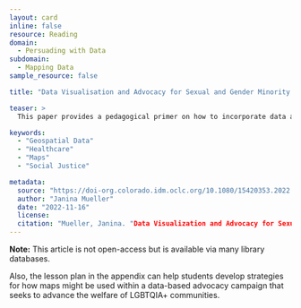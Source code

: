 ```yaml
---
layout: card
inline: false
resource: Reading
domain:
  - Persuading with Data
subdomain:
  - Mapping Data
sample_resource: false

title: "Data Visualisation and Advocacy for Sexual and Gender Minority Health"

teaser: >
  This paper provides a pedagogical primer on how to incorporate data and GIS-based advocacy into the classroom curriculum by offering a case study of LGBTQIA+ health challenges and barriers. In the paper"s Appendix, the paper"s author provides a sample lesson plan that invites students to critically evaluate maps and data visualizations. 

keywords:
  - "Geospatial Data"
  - "Healthcare"
  - "Maps"
  - "Social Justice"

metadata:
  source: "https://doi-org.colorado.idm.oclc.org/10.1080/15420353.2022.2139329"
  author: "Janina Mueller"
  date: "2022-11-16"
  license: 
  citation: "Mueller, Janina. "Data Visualization and Advocacy for Sexual and Gender Minority Health." Journal of Map and Geography Libraries, vol. 18, no. 1-2, pp. 115-130. https://doi-org.colorado.idm.oclc.org/10.1080/15420353.2022.2139329."
---
```

**Note:** 
This article is not open-access but is available via many library databases.

Also, the lesson plan in the appendix can help students develop strategies for how maps might be used within a data-based advocacy campaign that seeks to advance the welfare of LGBTQIA+ communities.
